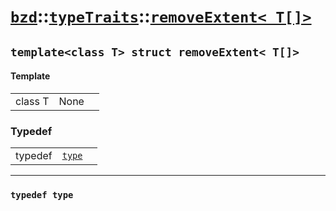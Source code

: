# [`bzd`](../../../index.md)::[`typeTraits`](../../index.md)::[`removeExtent< T[]>`](../index.md)

## `template<class T> struct removeExtent< T[]>`

#### Template
||||
|---:|:---|:---|
|class T|None||
### Typedef
||||
|---:|:---|:---|
|typedef|[`type`](./index.md)||
------
### `typedef type`

